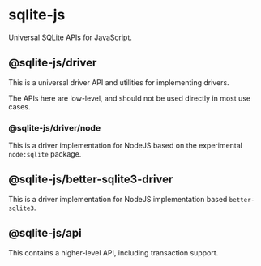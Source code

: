# sqlite-js

Universal SQLite APIs for JavaScript.

## @sqlite-js/driver

This is a universal driver API and utilities for implementing drivers.

The APIs here are low-level, and should not be used directly in most use cases.

### @sqlite-js/driver/node

This is a driver implementation for NodeJS based on the experimental `node:sqlite` package.

## @sqlite-js/better-sqlite3-driver

This is a driver implementation for NodeJS implementation based `better-sqlite3`.

## @sqlite-js/api

This contains a higher-level API, including transaction support.
